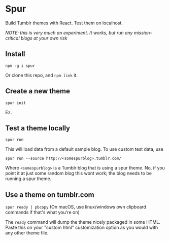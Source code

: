 
# Spur

Build Tumblr themes with React. Test them on localhost.

*NOTE: this is very much an experiment. It works, but run any mission-critical blogs at your own risk*

## Install

`npm -g i spur`

Or clone this repo, and `npm link` it.

## Create a new theme

`spur init`

Ez.

## Test a theme locally

`spur run`

This will load data from a default sample blog. To use custom test data, use

`spur run --source http://<somespurblog>.tumblr.com/`

Where `<somespurblog>` is a Tumblr blog that is using a spur theme. No, if you point it at just some random blog this wont work; the blog needs to be running a spur theme.

## Use a theme on tumblr.com

`spur ready | pbcopy` (On macOS, use linux/windows own clipboard commands if that's what you're on)

The `ready` command will dump the theme nicely packaged in some HTML. Paste this on your "custom html" customization option as you would with any other theme file.